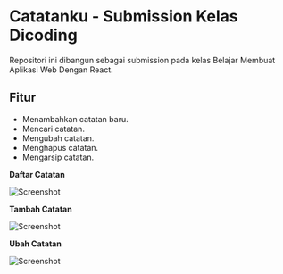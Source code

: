 # Catatanku - Submission Kelas Dicoding

Repositori ini dibangun sebagai submission pada kelas Belajar Membuat Aplikasi Web Dengan React.

## Fitur

- Menambahkan catatan baru.
- Mencari catatan.
- Mengubah catatan.
- Menghapus catatan.
- Mengarsip catatan.

**Daftar Catatan**

![Screenshot](https://github.com/ululazmi41/react_submission_2/blob/main/public/Screenshot.png?raw=true)

**Tambah Catatan**

![Screenshot](https://github.com/ululazmi41/react_submission_2/blob/main/public/Screenshot-2.png?raw=true)

**Ubah Catatan**

![Screenshot](https://github.com/ululazmi41/react_submission_2/blob/main/public/Screenshot-3.png?raw=true)
